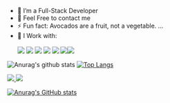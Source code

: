 - 🌱 I’m a Full-Stack Developer
- 💬 Feel Free to contact me
- ⚡ Fun fact: Avocados are a fruit, not a vegetable. ...
- 🤔 I Work with: <br><br> <image src="https://img.shields.io/badge/HTML5-E34F26?style=for-the-badge&logo=html5&logoColor=white" />
  <image src="https://img.shields.io/badge/CSS-239120?&style=for-the-badge&logo=css3&logoColor=white" />
  <image src="https://img.shields.io/badge/Bootstrap-563D7C?style=for-the-badge&logo=bootstrap&logoColor=white">
  <image src="https://img.shields.io/badge/JavaScript-F7DF1E?style=for-the-badge&logo=javascript&logoColor=black">
  <image src="https://img.shields.io/badge/React-20232A?style=for-the-badge&logo=react&logoColor=61DAFB">
  <image src="https://img.shields.io/badge/Node.js-43853D?style=for-the-badge&logo=node.js&logoColor=white"><image src="https://img.shields.io/badge/GitHub-100000?style=for-the-badge&logo=github&logoColor=white"> 

![Anurag's github stats](https://github-readme-stats.vercel.app/api?username=ahmadad62&show_icons=true&theme=synthwave)
[![Top Langs](https://github-readme-stats.vercel.app/api/top-langs/?username=ahmadad62&langs_count=3&show_icons=true&theme=synthwave)](https://youtu.be/dQw4w9WgXcQ)


<a href="https://github.com/ahmadad62">
  <img src="https://img.shields.io/github/followers/ahmadad62">
</a>
<a href="https://github.com/ahmadad62">
  <img src="https://img.shields.io/github/stars/ahmadad62">
</a>
<!--
<image src="">
<image src=""> -->


[![Anurag's GitHub stats](https://github-readme-stats.vercel.app/api?ahmadad62=anuraghazra)](https://github.com/anuraghazra/github-readme-stats)
